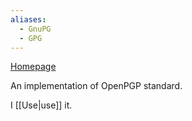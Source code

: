 ```yaml
---
aliases:
  - GnuPG
  - GPG
---
```


[Homepage](https://gnupg.org)

An implementation of OpenPGP standard.

I [[Use|use]] it.
